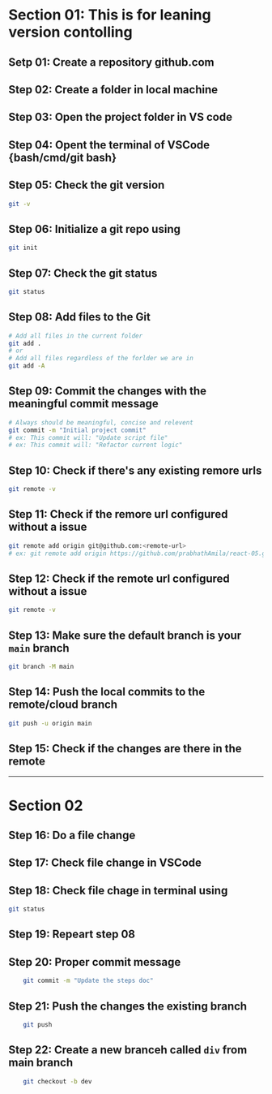 # Section 01: This is for leaning version contolling

## Setp 01: Create a repository github.com

## Step 02: Create a folder in local machine

## Step 03: Open the project folder in VS code

## Step 04: Opent the terminal of VSCode {bash/cmd/git bash}

## Step 05: Check the git version
``` bash
git -v
```

## Step 06: Initialize a git repo using
``` bash
git init
```

## Step 07: Check the git status
``` bash
git status
```

## Step 08: Add files to the Git
``` bash
# Add all files in the current folder
git add .
# or
# Add all files regardless of the forlder we are in
git add -A
```

## Step 09: Commit the changes with the meaningful commit message
``` bash
# Always should be meaningful, concise and relevent
git commit -m "Initial project commit"
# ex: This commit will: "Update script file"
# ex: This commit will: "Refactor current logic"
```

## Step 10: Check if there's any existing remore urls
``` bash
git remote -v
```

## Step 11: Check if the remore url configured without a issue
``` bash
git remote add origin git@github.com:<remote-url>
# ex: git remote add origin https://github.com/prabhathAmila/react-05.git
```

## Step 12: Check if the remote url configured without a issue
``` bash
git remote -v
```

## Step 13: Make sure the default branch is your `main` branch
``` bash
git branch -M main
```

## Step 14: Push the local commits to the remote/cloud branch
``` bash
git push -u origin main
```

## Step 15: Check if the changes are there in the remote

---
# Section 02
## Step 16: Do a file change 

## Step 17: Check file change in VSCode

## Step 18: Check file chage in terminal using
``` bash
git status
```

## Step 19: Repeart step 08

## Step 20: Proper commit message
```bash
    git commit -m "Update the steps doc"
```

## Step 21: Push the changes the existing branch
```bash
    git push
```

## Step 22: Create a new branceh called `div` from main branch
```bash
    git checkout -b dev
```